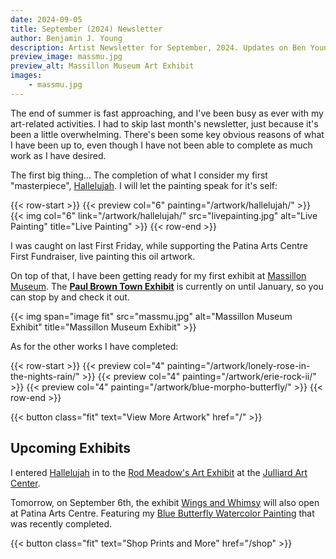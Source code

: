 ```yaml
---
date: 2024-09-05
title: September (2024) Newsletter
author: Benjamin J. Young
description: Artist Newsletter for September, 2024. Updates on Ben Young artwork completed, sold, and current exhibits.
preview_image: massmu.jpg
preview_alt: Massillon Museum Art Exhibit
images:
    - massmu.jpg
---
```

	
The end of summer is fast approaching, and I've been busy as ever with my art-related activities. I had to skip last month's newsletter, just because it's been a little overwhelming. There's been some key obvious reasons of what I have been up to, even though I have not been able to complete as much work as I have desired.

<!--more-->

The first big thing... The completion of what I consider my first "masterpiece", [Hallelujah](/artwork/hallelujah/). I will let the painting speak for it's self:

{{< row-start >}}
    {{< preview col="6" painting="/artwork/hallelujah/" >}}
    {{< img col="6" link="/artwork/hallelujah/" src="livepainting.jpg" alt="Live Painting" title="Live Painting" >}}
{{< row-end >}}

I was caught on last First Friday, while supporting the Patina Arts Centre First Fundraiser, live painting this oil artwork.

On top of that, I have been getting ready for my first exhibit at [Massillon Museum](https://www.massillonmuseum.org). The **[Paul Brown Town Exhibit](https://paulbrownmuseum.org)** is currently on until January, so you can stop by and check it out.

{{< img span="image fit" src="massmu.jpg" alt="Massillon Museum Exhibit" title="Massillon Museum Exhibit" >}}

As for the other works I have completed:

{{< row-start >}}
    {{< preview col="4" painting="/artwork/lonely-rose-in-the-nights-rain/" >}}
    {{< preview col="4" painting="/artwork/erie-rock-ii/" >}}
    {{< preview col="4" painting="/artwork/blue-morpho-butterfly/" >}}
{{< row-end >}}

{{< button class="fit" text="View More Artwork" href="/" >}}


## Upcoming Exhibits ##

I entered [Hallelujah](/artwork/hallelujah/) in to the [Rod Meadow's Art Exhibit](https://www.facebook.com/people/Rod-Meadows-Canton-Art-Call/100083858452065/) at the [Julliard Art Center](https://juilliardartscenter.wixsite.com/).

Tomorrow, on September 6th, the exhibit [Wings and Whimsy](https://www.facebook.com/events/1031065925277126/) will also open at Patina Arts Centre. Featuring my [Blue Butterfly Watercolor Painting](/artwork/blue-morpho-butterfly/) that was recently completed.


{{< button class="fit" text="Shop Prints and More" href="/shop" >}}